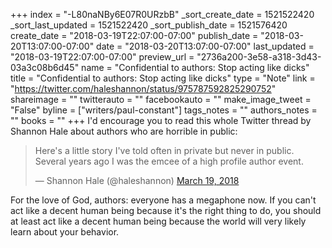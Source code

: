 +++
index = "-L80naNBy6E07R0URzbB"
_sort_create_date = 1521522420
_sort_last_updated = 1521522420
_sort_publish_date = 1521576420
create_date = "2018-03-19T22:07:00-07:00"
publish_date = "2018-03-20T13:07:00-07:00"
date = "2018-03-20T13:07:00-07:00"
last_updated = "2018-03-19T22:07:00-07:00"
preview_url = "2736a200-3e58-a318-3d43-03a3c08b6d45"
name = "Confidential to authors: Stop acting like dicks"
title = "Confidential to authors: Stop acting like dicks"
type = "Note"
link = "https://twitter.com/haleshannon/status/975787592825290752"
shareimage = ""
twitterauto = ""
facebookauto = ""
make_image_tweet = "False"
byline = ["writers/paul-constant"]
tags_notes = ""
authors_notes = ""
books = ""
+++
I'd encourage you to read this whole Twitter thread by Shannon Hale about authors who are horrible in public:

<blockquote class="twitter-tweet" data-lang="en"><p lang="en" dir="ltr">Here&#39;s a little story I&#39;ve told often in private but never in public. Several years ago I was the emcee of a high profile author event.</p>&mdash; Shannon Hale (@haleshannon) <a href="https://twitter.com/haleshannon/status/975787592825290752?ref_src=twsrc%5Etfw">March 19, 2018</a></blockquote>

For the love of God, authors: everyone has a megaphone now. If you can't act like a decent human being because it's the right thing to do, you should at least act like a decent human being because the world will very likely learn about your behavior.

